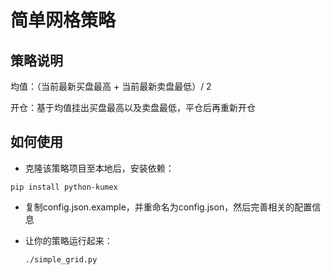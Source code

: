 # 简单网格策略

## 策略说明

均值：（当前最新买盘最高 + 当前最新卖盘最低）/ 2

开仓：基于均值挂出买盘最高以及卖盘最低，平仓后再重新开仓

## 如何使用

* 克隆该策略项目至本地后，安装依赖：

```shell script
pip install python-kumex
```

* 复制config.json.example，并重命名为config.json，然后完善相关的配置信息

* 让你的策略运行起来：

  ```shell
  ./simple_grid.py
  ```

  